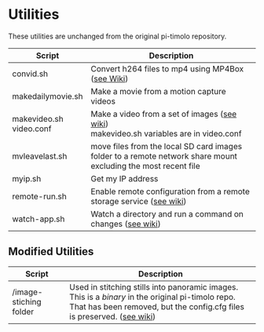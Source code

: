 # Utilities

These utilities are unchanged from the original pi-timolo repository.

| Script | Description |
| ------ | ----------- |
| convid.sh | Convert h264 files to mp4 using MP4Box ([see Wiki](https://github.com/pageauc/pi-timolo/wiki/How-to-Convert-h264-video-to-MP4)) |
| makedailymovie.sh | Make a movie from a motion capture videos |
| makevideo.sh<br>video.conf | Make a video from a set of images ([see wiki](https://github.com/pageauc/pi-timolo/wiki/How-to-Make-a-Timelapse-Video-from-Images))<br>makevideo.sh variables are in video.conf |
| mvleavelast.sh | move files from the local SD card images folder to a remote network share mount excluding the most recent file |
| myip.sh | Get my IP address |
| remote-run.sh | Enable remote configuration from a remote storage service ([see wiki](https://github.com/pageauc/pi-timolo/wiki/How-to-Setup-config.py-Remote-Configuration#how-to-remotely-run-a-remote-runsh-bash-script))|
| watch-app.sh | Watch a directory and run a command on changes ([see wiki](https://github.com/pageauc/pi-timolo/wiki/How-to-Setup-config.py-Remote-Configuration)) |

## Modified Utilities

| Script | Description |
| ------ | ----------- |
| /image-stiching folder | Used in stitching stills into panoramic images.<br>This is a _binary_ in the original pi-timolo repo. That has been removed, but the config.cfg files is preserved. ([see wiki](https://github.com/pageauc/pi-timolo/wiki/Panoramic-Images-Stitching-Feature)) |
